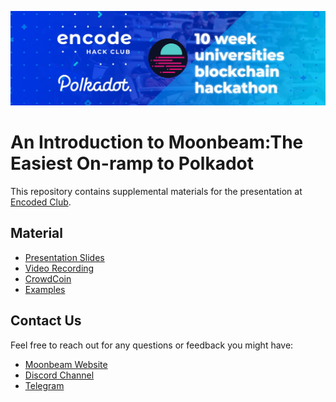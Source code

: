 ![EncodeClub Moonbeam](MoonbeamEncodeClub.png)

# An Introduction to Moonbeam:The Easiest On-ramp to Polkadot

This repository contains supplemental materials for the presentation at [Encoded Club](https://www.encode.club/).

## Material

-  [Presentation Slides](https://docs.google.com/presentation/d/15bn7NxEFpAD2V5GeXpCizEBFAHG5W5d3-66U_DAHFFA/edit?usp=sharing)
-  [Video Recording](https://www.youtube.com/watch?v=cTjtW4QNCXQ)
-  [CrowdCoin](https://github.com/PureStake/moonbeam-presentations/tree/202012-encoded-club/CrowdCoin)
-  [Examples](https://github.com/PureStake/moonbeam-presentations/tree/202012-encoded-club/Examples)

## Contact Us

Feel free to reach out for any questions or feedback you might have:

-  [Moonbeam Website](https://moonbeam.network/)
-  [Discord Channel](https://discord.gg/nWbtA9x)
-  [Telegram](https://t.me/Moonbeam_Official)
